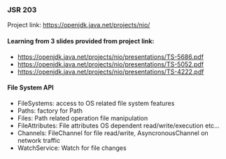 ### JSR 203 

Project link: https://openjdk.java.net/projects/nio/

#### Learning from 3 slides provided from project link:
- https://openjdk.java.net/projects/nio/presentations/TS-5686.pdf
- https://openjdk.java.net/projects/nio/presentations/TS-5052.pdf
- https://openjdk.java.net/projects/nio/presentations/TS-4222.pdf

#### File System API
- FileSystems: access to OS related file system features
- Paths: factory for Path
- Files: Path related operation file manipulation
- FileAttributes: File attributes OS dependent read/write/execution etc...
- Channels: FileChannel for file read/write, AsyncronousChannel on network traffic 
- WatchService: Watch for file changes

